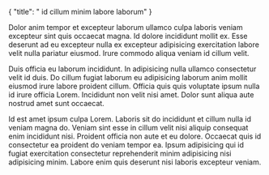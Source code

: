 {
  "title": " id cillum minim labore laborum"
}

Dolor anim tempor et excepteur laborum ullamco culpa laboris veniam excepteur sint quis occaecat magna. Id dolore incididunt mollit ex. Esse deserunt ad eu excepteur nulla ex excepteur adipisicing exercitation labore velit nulla pariatur eiusmod. Irure commodo aliqua veniam id cillum velit.

Duis officia eu laborum incididunt. In adipisicing nulla ullamco consectetur velit id duis. Do cillum fugiat laborum eu adipisicing laborum anim mollit eiusmod irure labore proident cillum. Officia quis quis voluptate ipsum nulla id irure officia Lorem. Incididunt non velit nisi amet. Dolor sunt aliqua aute nostrud amet sunt occaecat.

Id est amet ipsum culpa Lorem. Laboris sit do incididunt et cillum nulla id veniam magna do. Veniam sint esse in cillum velit nisi aliquip consequat enim incididunt nisi. Proident officia non aute et eu dolore. Occaecat quis id consectetur ea proident do veniam tempor ea. Ipsum adipisicing qui id fugiat exercitation consectetur reprehenderit minim adipisicing nisi adipisicing minim. Labore enim quis deserunt nisi laboris excepteur veniam.